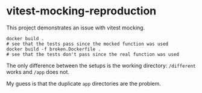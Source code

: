 # vitest-mocking-reproduction

This project demonstrates an issue with vitest mocking.

```
docker build .
# see that the tests pass since the mocked function was used
docker build -f broken.Dockerfile .
# see that the tests don't pass since the real function was used
```

The only difference between the setups is the working directory:
`/different` works and `/app` does not.

My guess is that the duplicate `app` directories are the problem.
